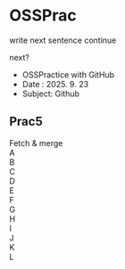 # OSSPrac


write  next sentence continue

next?

- OSSPractice with GitHub
- Date : 2025. 9. 23
- Subject: Github

## Prac5
Fetch & merge  
A  
B  
C  
D  
E  
F  
G  
H  
I  
J  
K  
L  